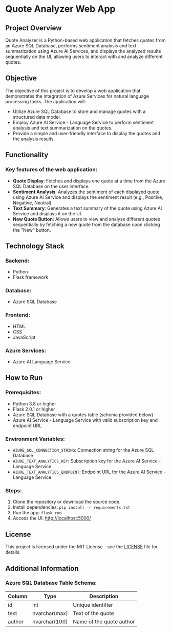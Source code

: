 # Quote Analyzer Web App

## Project Overview

Quote Analyzer is a Python-based web application that fetches quotes from an Azure SQL Database, performs sentiment analysis and text summarization using Azure AI Services, and displays the analyzed results sequentially on the UI, allowing users to interact with and analyze different quotes.

## Objective

The objective of this project is to develop a web application that demonstrates the integration of Azure Services for natural language processing tasks. The application will:

- Utilize Azure SQL Database to store and manage quotes with a structured data model.
- Employ Azure AI Service - Language Service to perform sentiment analysis and text summarization on the quotes.
- Provide a simple and user-friendly interface to display the quotes and the analysis results.

## Functionality

### Key features of the web application:

- **Quote Display**: Fetches and displays one quote at a time from the Azure SQL Database on the user interface.
- **Sentiment Analysis**: Analyzes the sentiment of each displayed quote using Azure AI Service and displays the sentiment result (e.g., Positive, Negative, Neutral).
- **Text Summary**: Generates a text summary of the quote using Azure AI Service and displays it on the UI.
- **New Quote Button**: Allows users to view and analyze different quotes sequentially by fetching a new quote from the database upon clicking the "New" button.

## Technology Stack

### Backend:

- Python
- Flask framework

### Database:

- Azure SQL Database

### Frontend:

- HTML
- CSS
- JavaScript

### Azure Services:

- Azure AI Language Service

## How to Run

### Prerequisites:

- Python 3.8 or higher
- Flask 2.0.1 or higher
- Azure SQL Database with a quotes table (schema provided below)
- Azure AI Service - Language Service with valid subscription key and endpoint URL

### Environment Variables:

- `AZURE_SQL_CONNECTION_STRING`: Connection string for the Azure SQL Database
- `AZURE_TEXT_ANALYTICS_KEY`: Subscription key for the Azure AI Service - Language Service
- `AZURE_TEXT_ANALYTICS_ENDPOINT`: Endpoint URL for the Azure AI Service - Language Service

### Steps:

1. Clone the repository or download the source code.
2. Install dependencies: `pip install -r requirements.txt`
3. Run the app: `flask run`
4. Access the UI: [http://localhost:5000/](http://localhost:5000/)

## License

This project is licensed under the MIT License - see the [LICENSE](LICENSE) file for details.

## Additional Information

### Azure SQL Database Table Schema:

| Column | Type          | Description           |
|--------|---------------|-----------------------|
| id     | int           | Unique identifier     |
| text   | nvarchar(max) | Text of the quote     |
| author | nvarchar(100) | Name of the quote author |

